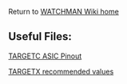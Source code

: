 Return to [WATCHMAN Wiki home](https://github.com/WMidlab/WATCHMAN/wiki)
## Useful Files:


[TARGETC ASIC Pinout](https://github.com/WMidlab/WATCHMAN/wiki/TARGETC-Pinout)

[TARGETX recommended values](https://github.com/WMidlab/WATCHMAN/wiki/TARGETX-Register-Map-with-Recommended-Values)